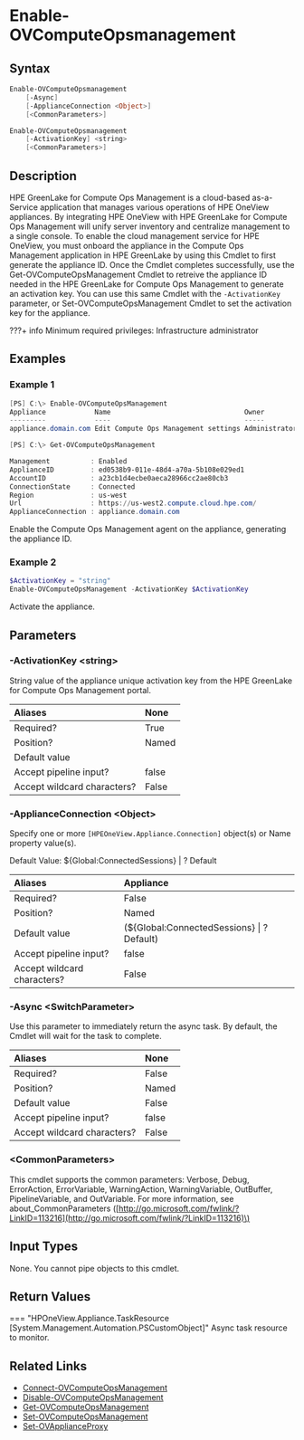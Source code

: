 ﻿---
description: Enable Compute Ops Management configuration.
---

# Enable-OVComputeOpsmanagement

## Syntax

```powershell
Enable-OVComputeOpsmanagement
    [-Async]
    [-ApplianceConnection <Object>]
    [<CommonParameters>]
```

```powershell
Enable-OVComputeOpsmanagement
    [-ActivationKey] <string>
    [<CommonParameters>]
```

## Description

HPE GreenLake for Compute Ops Management is a cloud-based as-a-Service application that manages various operations of HPE OneView appliances.  By integrating HPE OneView with HPE GreenLake for Compute Ops Management will unify server inventory and centralize management to a single console.  To enable the cloud management service for HPE OneView, you must onboard the appliance in the Compute Ops Management application in HPE GreenLake by using this Cmdlet to first generate the appliance ID.  Once the Cmdlet completes successfully, use the Get-OVComputeOpsManagement Cmdlet to retreive the appliance ID needed in the HPE GreenLake for Compute Ops Management to generate an activation key.  You can use this same Cmdlet with the `-ActivationKey` parameter, or Set-OVComputeOpsManagement Cmdlet to set the activation key for the appliance.

???+ info
    Minimum required privileges: Infrastructure administrator

## Examples

###  Example 1 

```powershell
[PS] C:\> Enable-OVComputeOpsManagement
Appliance            Name                                 Owner         Created              Duration
---------            ----                                 -----         -------              ---
appliance.domain.com Edit Compute Ops Management settings Administrator 9/20/2023 6:42:02 PM 00ΓÇª

[PS] C:\> Get-OVComputeOpsManagement

Management          : Enabled
ApplianceID         : ed0538b9-011e-48d4-a70a-5b108e029ed1
AccountID           : a23cb1d4ecbe0aeca28966cc2ae80cb3
ConnectionState     : Connected
Region              : us-west
Url                 : https://us-west2.compute.cloud.hpe.com/
ApplianceConnection : appliance.domain.com
```

Enable the Compute Ops Management agent on the appliance, generating the appliance ID.

###  Example 2 

```powershell
$ActivationKey = "string"
Enable-OVComputeOpsManagement -ActivationKey $ActivationKey
```

Activate the appliance.

## Parameters

### -ActivationKey &lt;string&gt;

String value of the appliance unique activation key from the HPE GreenLake for Compute Ops Management portal.

| Aliases | None |
| :--- | :--- |
| Required? | True |
| Position? | Named |
| Default value |  |
| Accept pipeline input? | false |
| Accept wildcard characters? | False |

### -ApplianceConnection &lt;Object&gt;

Specify one or more `[HPEOneView.Appliance.Connection]` object(s) or Name property value(s).

Default Value: ${Global:ConnectedSessions} | ? Default

| Aliases | Appliance |
| :--- | :--- |
| Required? | False |
| Position? | Named |
| Default value | (${Global:ConnectedSessions} &vert; ? Default) |
| Accept pipeline input? | false |
| Accept wildcard characters? | False |

### -Async &lt;SwitchParameter&gt;

Use this parameter to immediately return the async task.  By default, the Cmdlet will wait for the task to complete.

| Aliases | None |
| :--- | :--- |
| Required? | False |
| Position? | Named |
| Default value | False |
| Accept pipeline input? | false |
| Accept wildcard characters? | False |

### &lt;CommonParameters&gt;

This cmdlet supports the common parameters: Verbose, Debug, ErrorAction, ErrorVariable, WarningAction, WarningVariable, OutBuffer, PipelineVariable, and OutVariable. For more information, see about\_CommonParameters \([http://go.microsoft.com/fwlink/?LinkID=113216](http://go.microsoft.com/fwlink/?LinkID=113216)\)

## Input Types

None.  You cannot pipe objects to this cmdlet.


## Return Values

=== "HPOneView.Appliance.TaskResource [System.Management.Automation.PSCustomObject]"
    Async task resource to monitor.
    

## Related Links

* [Connect-OVComputeOpsManagement](connect-ovcomputeopsmanagement.md)
* [Disable-OVComputeOpsManagement](disable-ovcomputeopsmanagement.md)
* [Get-OVComputeOpsManagement](get-ovcomputeopsmanagement.md)
* [Set-OVComputeOpsManagement](set-ovcomputeopsmanagement.md)
* [Set-OVApplianceProxy](set-ovapplianceproxy.md)
